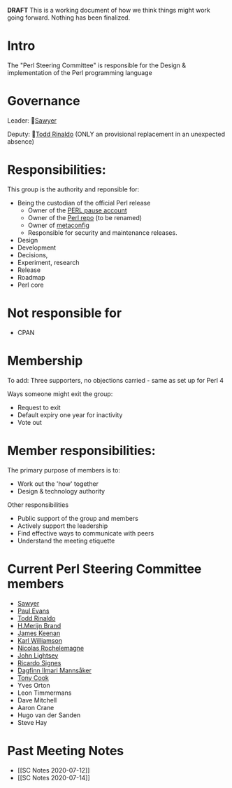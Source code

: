 **DRAFT** This is a working document of how we think things might work going forward. Nothing has been finalized.

# Intro

The "Perl Steering Committee" is responsible for the Design & implementation of the Perl programming language

# Governance

Leader: 🥇[Sawyer](https://github.com/xsawyerx)

Deputy: 🥈[Todd Rinaldo](https://github.com/toddr) (ONLY an provisional replacement in an unexpected absence)

# Responsibilities:
This group is the authority and reponsible for:
- Being the custodian of the official Perl release
    - Owner of the [PERL pause account](https://metacpan.org/author/PERL)
    - Owner of the [Perl repo](https://github.com/perl/perl5) (to be renamed)
    - Owner of [metaconfig](https://github.com/Perl/metaconfig)
    - Responsible for security and maintenance releases.
- Design
- Development
- Decisions,
- Experiment, research
- Release
- Roadmap
- Perl core

# Not responsible for
- CPAN

# Membership

To add: Three supporters, no objections carried - same as set up for Perl 4

Ways someone might exit the group:

- Request to exit
- Default expiry one year for inactivity
- Vote out

# Member responsibilities:

The primary purpose of members is to: 
- Work out the 'how' together
- Design & technology authority

Other responsibilities
- Public support of the group and members
- Actively support the leadership
- Find effective ways to communicate with peers
- Understand the meeting etiquette

# Current Perl Steering Committee members

- [Sawyer](https://github.com/xsawyerx)
- [Paul Evans](https://github.com/leonerd)
- [Todd Rinaldo](https://github.com/toddr)
- [H.Merijn Brand](https://github.com/Tux)
- [James Keenan](https://github.com/jkeenan)
- [Karl Williamson](https://github.com/khwilliamson)
- [Nicolas Rochelemagne](https://github.com/atoomic)
- [John Lightsey](https://github.com/lightsey)
- [Ricardo Signes](https://github.com/rjbs)
- [Dagfinn Ilmari Mannsåker](https://github.com/ilmari)
- [Tony Cook](https://github.com/tonycoz)
- Yves Orton
- Leon Timmermans
- Dave Mitchell
- Aaron Crane
- Hugo van der Sanden
- Steve Hay

# Past Meeting Notes
- [[SC Notes 2020-07-12]]
- [[SC Notes 2020-07-14]]
